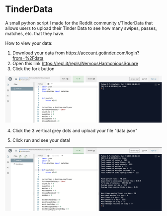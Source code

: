# TinderData
A small python script I made for the Reddit community r/TinderData that allows users to upload their Tinder Data to see how many swipes, passes, matches, etc. that they have.

How to view your data:
1. Download your data from https://account.gotinder.com/login?from=%2Fdata
2. Open this link https://repl.it/repls/NervousHarmoniousSquare
3. Click the fork button 
<img src="picture1.png" width=800>

4. Click the 3 vertical grey dots and upload your file "data.json"


5. Click run and see your data!

<img src="picture2.png" width=800>
